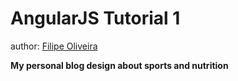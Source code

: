 AngularJS Tutorial 1
====================

author: [Filipe Oliveira](http://www.jatreinastehoje.com)

**My personal blog design about sports and nutrition**

